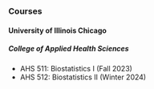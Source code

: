 ### Courses

#### University of Illinois Chicago

##### College of Applied Health Sciences
- AHS 511: Biostatistics I (Fall 2023) 
- AHS 512: Biostatistics II (Winter 2024)



